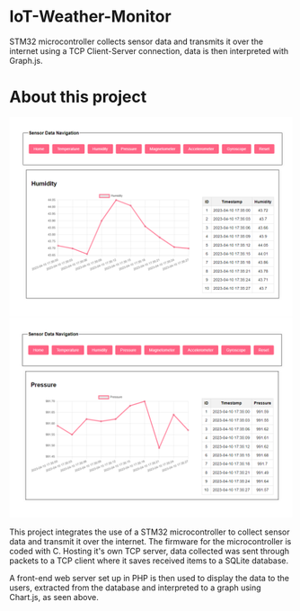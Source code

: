 # IoT-Weather-Monitor
STM32 microcontroller collects sensor data and transmits it over the internet using a TCP Client-Server connection, data is then interpreted with Graph.js.

# About this project
![Image 1](./images/p1.png)
![Image 2](./images/p2.png)

This project integrates the use of a STM32 microcontroller to collect sensor data and transmit it over the internet. The firmware for the microcontroller is coded with C. Hosting it's own TCP server, data collected was sent through packets to a TCP client where it saves received items to a SQLite database.

A front-end web server set up in PHP is then used to display the data to the users, extracted from the database and interpreted to a graph using Chart.js, as seen above.
